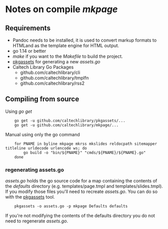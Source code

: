 
# Notes on compile _mkpage_

## Requirements

+ Pandoc needs to be installed, it is used to convert markup formats to HTMLand as the template engine for HTML output.
+ go 1.14 or better
+ _make_ if you want to the _Makefile_ to build the project.
+ [pkgassets](https://github.com/caltechlibrary/pkgassets) for generating a new _assets.go_
+ Caltech Library Go Packages
    + github.com/caltechlibrary/cli
    + github.com/caltechlibrary/tmplfn
    + github.com/caltechlibrary/rss2

## Compiling from source

Using _go get_

```shell
    go get -u github.com/caltechlibrary/pkgassets/...
    go get -u github.com/caltechlibrary/mkpage/...
```

Manual using only the go command

```shell
    for PNAME in byline mkpage mkrss mkslides reldocpath sitemapper titleline urldecode urlencode ws; do
        go build -o "bin/${PNAME}" "cmds/${PNAME}/${PNAME}.go"
    done
```

### regenerating assets.go

_assets.go_ holds the go source code for a map containing the contents of the _defaults_ directory (e.g.
templates/page.tmpl and templates/slides.tmpl). If you modify those files you'll need to recreate
_assets.go_. You can do so with the [pkgassets](https://github.com/caltechlibrary/pkgassets) tool.

```shell
    pkgassets -o assets.go -p mkpage Defaults defaults
```

If you're not modifying the contents of the defaults directory you do not need to regenerate _assets.go_.

